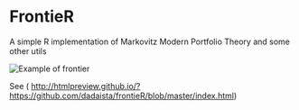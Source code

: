 # FrontieR
A simple R implementation of Markovitz Modern Portfolio Theory and some other utils

![Example of frontier](https://raw.githubusercontent.com/dadaista/portfolio/master/frontier.png)


See ( http://htmlpreview.github.io/?https://github.com/dadaista/frontieR/blob/master/index.html)
